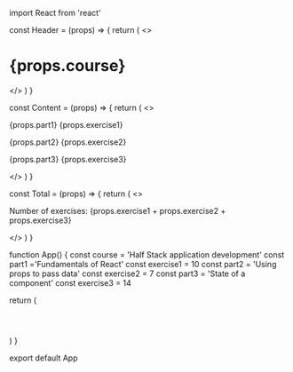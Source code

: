 import React from 'react'


const Header = (props) => {
  return (
    <>
        <h1>{props.course}</h1>
    </>
  )
}

const Content = (props) => {
  return (
    <>
        <p>{props.part1} {props.exercise1}</p>
        <p>{props.part2} {props.exercise2}</p>
        <p>{props.part3} {props.exercise3}</p>
    </>
  )
}

const Total = (props) => {
  return (
    <>
        <p>Number of exercises: {props.exercise1 + props.exercise2 + props.exercise3}</p>
    </>
  )
}


function App() {
  const course = 'Half Stack application development'
  const part1 ='Fundamentals of React'
  const exercise1 = 10
  const part2 = 'Using props to pass data'
  const exercise2 = 7
  const part3 = 'State of a component'
  const exercise3 = 14

  return (
    <div>
      <Header course={course} />
      <Content part1={part1} part2={part2} part3={part3} exercise1={exercise1} exercise2={exercise2} exercise3={exercise3} />
      <Total exercise1={exercise1} exercise2={exercise2} exercise3={exercise3}/>
    </div>
  )
}

export default App
